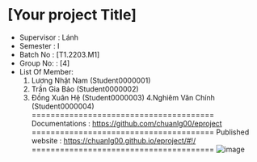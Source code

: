 [Your project Title]
=======================================
+ Supervisor		: Lánh
+ Semester		: I	
+ Batch No		: [T1.2203.M1]	
+ Group No:		: [4]
+ List Of Member:
	1. Lương Nhật Nam	(Student0000001)
	2. Trần Gia Bảo	(Student0000002)
	3. Đồng Xuân Hệ	(Student0000003)
	4.Nghiêm Văn Chính	(Student0000004)	
=======================================
Documentations : https://github.com/chuanlg00/eproject
=======================================
Published website : https://chuanlg00.github.io/eproject/#!/ 
=======================================
![image](https://user-images.githubusercontent.com/108115134/175802640-4fa610d4-61fc-4fb2-88e7-0b24b0e20b3e.png)
